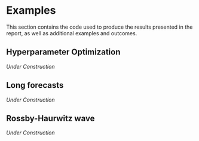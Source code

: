 # Examples

This section contains the code used to produce the results presented in the report, as well as additional examples and outcomes.


## Hyperparameter Optimization
_Under Construction_

## Long forecasts
_Under Construction_

## Rossby-Haurwitz wave
_Under Construction_